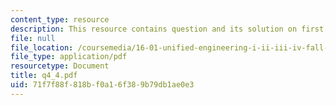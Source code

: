 ```yaml
---
content_type: resource
description: This resource contains question and its solution on first law.
file: null
file_location: /coursemedia/16-01-unified-engineering-i-ii-iii-iv-fall-2005-spring-2006/71f7f88f818bf0a16f389b79db1ae0e3_q4_4.pdf
file_type: application/pdf
resourcetype: Document
title: q4_4.pdf
uid: 71f7f88f-818b-f0a1-6f38-9b79db1ae0e3
---
```

